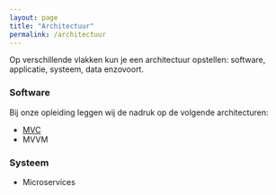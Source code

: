 ```yaml
---
layout: page
title: "Architectuur"
permalink: /architectuur
---
```


Op verschillende vlakken kun je een architectuur opstellen: software, applicatie, systeem, data enzovoort.

### Software
Bij onze opleiding leggen wij de nadruk op de volgende architecturen:

- [MVC](architectuur/software/mvc)
- MVVM

### Systeem
- Microservices
